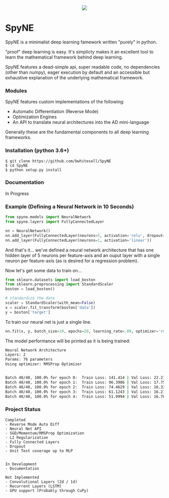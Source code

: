 <div align="center">
    <img src="https://raw.githubusercontent.com/bwhitesell/SpyNE/master/logo.png">
</div>

# SpyNE
SpyNE is a minimalist deep learning famework written 
"purely" in python. 

"proof" deep learning is easy. It's simplicty makes it an excellent tool to learn 
the mathematical framework behind deep learning.

SpyNE features a dead-simple api, super readable code,
no dependencies (other than numpy), eager execution by 
default and an accessible but exhaustive explanation of the 
underlying mathematical framework.

### Modules
SpyNE features custom implementations of the following:
- Automatic Differentiation (Reverse Mode)
- Optimization Engines
- An API to translate neural architectures into the AD 
  mini-language
  
Generally these are the fundamental components to all deep
learning frameworks.

### Installation (python 3.6+)
```
$ git clone https://github.com/bwhitesell/SpyNE
$ cd SpyNE
$ python setup.py install
```

### Documentation
In Progress

### Example (Defining a Neural Network in 10 Seconds)
```python
from spyne.models import NeuralNetwork
from spyne.layers import FullyConnectedLayer

nn = NeuralNetwork()
nn.add_layer(FullyConnectedLayer(neurons=5, activation='relu', dropout=0))
nn.add_layer(FullyConnectedLayer(neurons=1, activation='linear'))
```
And that's it... we've defined a neural network architecture that has one 
hidden layer of 5 neurons per feature-axis and an ouput layer with a single 
neuron per feature-axis (as is desired for a regression problem).



Now let's get some data to train on...

```python
from sklearn.datasets import load_boston
from sklearn.preprocessing import StandardScaler
boston = load_boston()

# standardize the data
scaler = StandardScaler(with_mean=False)
x = scaler.fit_transform(boston['data'])
y = boston['target']
```

To train our neural net is just a single line.
```python
nn.fit(x, y, batch_size=10, epochs=20, learning_rate=.09, optimizer='rmsprop', l2=0.0000001)
```
The model performance will be printed as it is being trained:
```bash
Neural Network Architecture
Layers: 2
Params: 76 parameters
Using optimizer: RMSProp Optimizer


Batch 40/40, 100.0% for epoch 0:  Train Loss: 141.414 | Val Loss: 22.2118
Batch 40/40, 100.0% for epoch 1:  Train Loss: 96.3986 | Val Loss: 17.7557
Batch 40/40, 100.0% for epoch 2:  Train Loss: 74.4629 | Val Loss: 16.3234
Batch 40/40, 100.0% for epoch 3:  Train Loss: 61.1243 | Val Loss: 16.2161
Batch 40/40, 100.0% for epoch 4:  Train Loss: 51.9994 | Val Loss: 16.7056

```

### Project Status
```
Completed
- Reverse Mode Auto Diff
- Neural Net API
- SGD/Momentum/RMSProp Optimization
- L2 Regularization
- Fully Connected Layers
- Dropout
- Unit Test coverage up to MLP


In Development
- Documentation
    
Not Implemented
- Convolutional Layers (2d / 1d)
- Recurrent Layers (LSTM)
- GPU support (Probably through CuPy)
```
